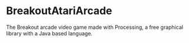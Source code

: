# BreakoutAtariArcade
The Breakout arcade video game made with Processing, a free graphical library with a Java based language.
